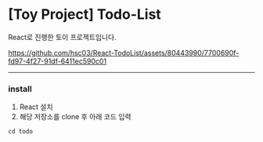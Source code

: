 # [Toy Project] Todo-List

React로 진행한 토이 프로젝트입니다.

https://github.com/hsc03/React-TodoList/assets/80443990/7700690f-fd97-4f27-91df-6411ec590c01

---
 ### install
1. React 설치
2. 해당 저장소를 clone 후 아래 코드 입력
```
cd todo
```
